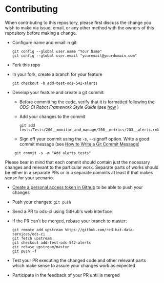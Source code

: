 # Contributing

When contributing to this repository, please first discuss the change you wish to make via issue, email, or any other method with the owners of this repository before making a change.


- Configure name and email in git:

  ```
  git config --global user.name "Your Name"
  git config --global user.email "youremail@yourdomain.com"
  ```

- Fork this repo

- In your fork, create a branch for your feature

   ```git checkout -b add-test-ods-542-alerts```

- Develop your feature and create a git commit:
  - Before committing the code, verify that it is formatted following the _ODS-CI Robot Framework Style Guide_ (see [how](https://github.com/red-hat-data-services/ods-ci/blob/master/docs/check-code-style.md)
)
  - Add your changes to the commit
    ```
    git add tests/Tests/200__monitor_and_manage/200__metrics/203__alerts.robot
    ```

   - Sign off your commit using the -s, --signoff option. Write a good commit message (see [How to Write a Git Commit Message](https://chris.beams.io/posts/git-commit/))
    ```
     git commit -s -m "Add alerts tests"
     ```

Please bear in mind that each commit should contain just the necessary changes and relevant to the particular work.
Separate parts of works should be either in a separate PRs or in a separate commits at least if that makes sense for your scenario.

- [Create a personal access token in Github](https://docs.github.com/en/github/authenticating-to-github/creating-a-personal-access-token) to be able to push your changes

- Push your changes:  ```git push```

- Send a PR to ods-ci using GitHub's web interface

- If the PR can't be merged, rebase your branch to master:
  ```
  git remote add upstream https://github.com/red-hat-data-services/ods-ci
  git fetch upstream
  git checkout add-test-ods-542-alerts
  git rebase upstream/master
  git push -f
  ```

- Test your PR executing the changed code and other relevant parts which make sense to assure your changes work as expected.

- Participate in the feedback of your PR until is merged
